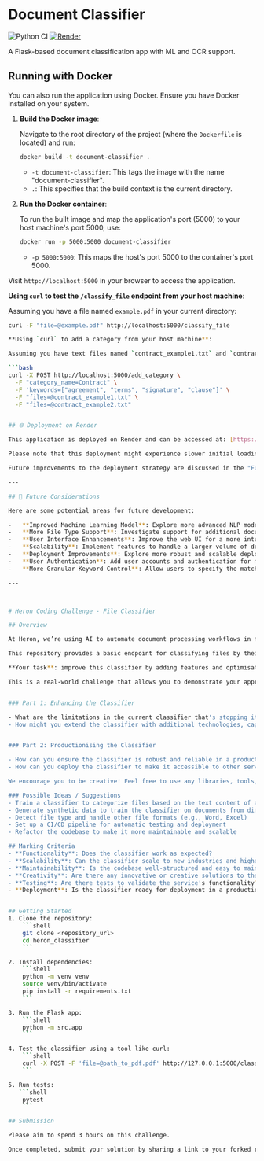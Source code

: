# Document Classifier

![Python CI](https://github.com/mspikerr/join-the-siege/actions/workflows/python-ci.yml/badge.svg)
[![Render](https://img.shields.io/badge/deployed-on%20Render-00c7d4)](https://document-classifier-b3k7.onrender.com)

A Flask-based document classification app with ML and OCR support.

## Running with Docker

You can also run the application using Docker. Ensure you have Docker installed on your system.

1.  **Build the Docker image**:

    Navigate to the root directory of the project (where the `Dockerfile` is located) and run:

    ```bash
    docker build -t document-classifier .
    ```

    * `-t document-classifier`: This tags the image with the name "document-classifier".
    * `.`: This specifies that the build context is the current directory.

2.  **Run the Docker container**:

    To run the built image and map the application's port (5000) to your host machine's port 5000, use:

    ```bash
    docker run -p 5000:5000 document-classifier
    ```

    * `-p 5000:5000`: This maps the host's port 5000 to the container's port 5000.

Visit `http://localhost:5000` in your browser to access the application.

**Using `curl` to test the `/classify_file` endpoint from your host machine**:

Assuming you have a file named `example.pdf` in your current directory:

```bash
curl -F "file=@example.pdf" http://localhost:5000/classify_file

**Using `curl` to add a category from your host machine**:

Assuming you have text files named `contract_example1.txt` and `contract_example2.txt` in your current directory:

```bash
curl -X POST http://localhost:5000/add_category \
  -F "category_name=Contract" \
  -F 'keywords=["agreement", "terms", "signature", "clause"]' \
  -F "files=@contract_example1.txt" \
  -F "files=@contract_example2.txt"


## 🌐 Deployment on Render

This application is deployed on Render and can be accessed at: [https://document-classifier-b3k7.onrender.com](https://document-classifier-b3k7.onrender.com).

Please note that this deployment might experience slower initial loading times due to the free tier. Performance with larger files may also be limited.

Future improvements to the deployment strategy are discussed in the "Future Considerations" section.

---

## 🔮 Future Considerations

Here are some potential areas for future development:

-   **Improved Machine Learning Model**: Explore more advanced NLP models for better classification accuracy.
-   **More File Type Support**: Investigate support for additional document and image formats.
-   **User Interface Enhancements**: Improve the web UI for a more intuitive user experience.
-   **Scalability**: Implement features to handle a larger volume of documents and user requests more efficiently.
-   **Deployment Improvements**: Explore more robust and scalable deployment options beyond the Render free tier (as mentioned earlier), such as cloud platforms with better resource management.
-   **User Authentication**: Add user accounts and authentication for managing categories and data.
-   **More Granular Keyword Control**: Allow users to specify the matching sensitivity for keywords.

---



# Heron Coding Challenge - File Classifier

## Overview

At Heron, we’re using AI to automate document processing workflows in financial services and beyond. Each day, we handle over 100,000 documents that need to be quickly identified and categorised before we can kick off the automations.

This repository provides a basic endpoint for classifying files by their filenames. However, the current classifier has limitations when it comes to handling poorly named files, processing larger volumes, and adapting to new industries effectively.

**Your task**: improve this classifier by adding features and optimisations to handle (1) poorly named files, (2) scaling to new industries, and (3) processing larger volumes of documents.

This is a real-world challenge that allows you to demonstrate your approach to building innovative and scalable AI solutions. We’re excited to see what you come up with! Feel free to take it in any direction you like, but we suggest:


### Part 1: Enhancing the Classifier

- What are the limitations in the current classifier that's stopping it from scaling?
- How might you extend the classifier with additional technologies, capabilities, or features?


### Part 2: Productionising the Classifier 

- How can you ensure the classifier is robust and reliable in a production environment?
- How can you deploy the classifier to make it accessible to other services and users?

We encourage you to be creative! Feel free to use any libraries, tools, services, models or frameworks of your choice

### Possible Ideas / Suggestions
- Train a classifier to categorize files based on the text content of a file
- Generate synthetic data to train the classifier on documents from different industries
- Detect file type and handle other file formats (e.g., Word, Excel)
- Set up a CI/CD pipeline for automatic testing and deployment
- Refactor the codebase to make it more maintainable and scalable

## Marking Criteria
- **Functionality**: Does the classifier work as expected?
- **Scalability**: Can the classifier scale to new industries and higher volumes?
- **Maintainability**: Is the codebase well-structured and easy to maintain?
- **Creativity**: Are there any innovative or creative solutions to the problem?
- **Testing**: Are there tests to validate the service's functionality?
- **Deployment**: Is the classifier ready for deployment in a production environment?


## Getting Started
1. Clone the repository:
    ```shell
    git clone <repository_url>
    cd heron_classifier
    ```

2. Install dependencies:
    ```shell
    python -m venv venv
    source venv/bin/activate
    pip install -r requirements.txt
    ```

3. Run the Flask app:
    ```shell
    python -m src.app
    ```

4. Test the classifier using a tool like curl:
    ```shell
    curl -X POST -F 'file=@path_to_pdf.pdf' http://127.0.0.1:5000/classify_file
    ```

5. Run tests:
   ```shell
    pytest
    ```

## Submission

Please aim to spend 3 hours on this challenge.

Once completed, submit your solution by sharing a link to your forked repository. Please also provide a brief write-up of your ideas, approach, and any instructions needed to run your solution. 
